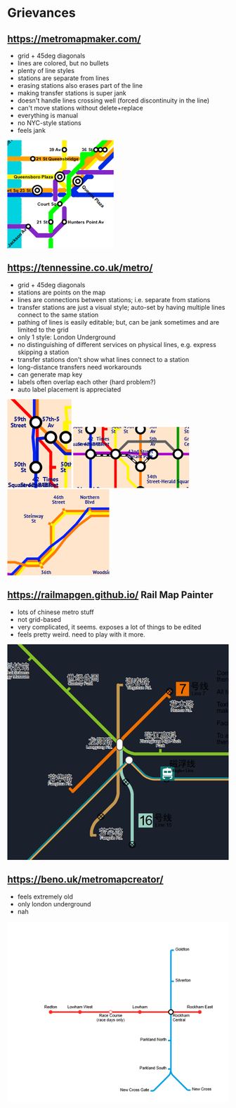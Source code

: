 # Grievances

## <https://metromapmaker.com/>

- grid + 45deg diagonals
- lines are colored, but no bullets
- plenty of line styles
- stations are separate from lines
- erasing stations also erases part of the line
- making transfer stations is super jank
- doesn't handle lines crossing well (forced discontinuity in the line)
- can't move stations without delete+replace
- everything is manual
- no NYC-style stations
- feels jank

![metromapmaker](image-metromapmaker.png)

## <https://tennessine.co.uk/metro/>

- grid + 45deg diagonals
- stations are points on the map
- lines are connections between stations; i.e. separate from stations
- transfer stations are just a visual style; auto-set by having multiple lines connect to the same station
- pathing of lines is easily editable; but, can be jank sometimes and are limited to the grid
- only 1 style: London Underground
- no distinguishing of different services on physical lines, e.g. express skipping a station
- transfer stations don't show what lines connect to a station
- long-distance transfers need workarounds
- can generate map key
- labels often overlap each other (hard problem?)
- auto label placement is appreciated

!["Full Mta Map" exerpt A](image-tennissine-a.png)
!["Full Mta Map" exerpt B](image-tennissine-b.png)
!["Full Mta Map" exerpt C](image-tennissine-c.png)

## <https://railmapgen.github.io/> Rail Map Painter

- lots of chinese metro stuff
- not grid-based
- very complicated, it seems. exposes a lot of things to be edited
- feels pretty weird. need to play with it more.

![railmapgen](image-railmapgen.png)

## <https://beno.uk/metromapcreator/>

- feels extremely old
- only london underground
- nah

![metromapcreator](image-metromapcreator.png)